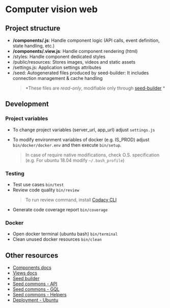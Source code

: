 # Computer vision web

## Project structure

-   **/components/.js**: Handle component logic (API calls, event definition, state handling, etc.)
-   **/components/.view.js**: Handle component rendering (html)
-   /styles: Handle component dedicated styles
-   /public/resources: Stores images, videos and static assets
-   /settings.js: Application settings attributes
-   /seed: Autogenerated files produced by seed-builder: It includes connection management & cache handling
    >   *These files are *read-only*, modifiable only through [seed-builder](./110-seed-builder.md) *
    
## Development

### Project variables

- To change project variables (server_url, app_url) adjust `settings.js`

- To modify environment variables of docker (e.g. IS_PROD) adjust `bin/docker/docker.env` and then execute `bin/setup`.
    >   In case of require native modifications, check O.S. specification (e.g. For ubuntu 18.04 modify `~/.bash_profile`)

### Testing

-   Test use cases `bin/test`
-   Review code quality `bin/review`
    >   To run review command, install [Codacy CLI](https://github.com/codacy/codacy-analysis-cli)
-   Generate code coverage report `bin/coverage`
    
### Docker

-   Open docker terminal (ubuntu bash) `bin/terminal`
-   Clean unused docker resources `bin/clean`

## Other resources

-   [Components docs](020_components.md)
-   [Views docs](030_views.md)
-   [Seed builder](110_seed_builder.md)
-   [Seed commons - API](120_seed_commons_api.md)
-   [Seed commons - GQL](130_seed_commons_gql.md)
-   [Seed commons - Helpers](140_seed_commons_helpers.md)
-   [Deployment - Ubuntu](220_ubuntu.md)